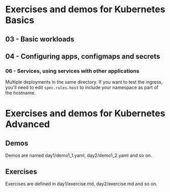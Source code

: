 # Exercises and demos for Kubernetes Basics

## 03 - Basic workloads

## 04 - Configuring apps, configmaps and secrets

### 06 - Services, using services with other applications

Multiple deployments in the same directory. If you want to test the ingress, you'll need to edit `spec.rules.host` to include your namespace as part of the hostname.

# Exercises and demos for Kubernetes Advanced

## Demos

Demos are named day1/demo1_1.yaml, day2/demo1_2.yaml and so on. 

## Exercises

Exercises are defined in day1/exercise.md, day2/exercise.md and so on. 